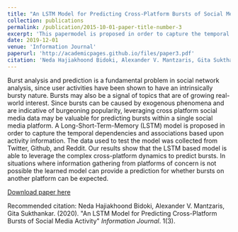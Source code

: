 ```yaml
---
title: "An LSTM Model for Predicting Cross-Platform Bursts of Social Media Activity"
collection: publications
permalink: /publication/2015-10-01-paper-title-number-3
excerpt: 'This papermodel is proposed in order to capture the temporal dependencies and associations based upon activity information. The data used to test the model was collected from Twitter, Github, and Reddit.'
date: 2019-12-01
venue: 'Information Journal'
paperurl: 'http://academicpages.github.io/files/paper3.pdf'
citation: 'Neda Hajiakhoond Bidoki, Alexander V. Mantzaris, Gita Sukthankar. (2020). &quot;Paper Title Number 3.&quot; <i>Journal 1</i>. 1(3).'
---
```

Burst analysis and prediction is a fundamental problem in social network analysis, since user activities have been shown to have an intrinsically bursty nature. Bursts may also be a signal of topics that are of growing real-world interest. Since bursts can be caused by exogenous phenomena and are indicative of burgeoning popularity, leveraging cross platform social media data may be valuable for predicting bursts within a single social media platform. A Long-Short-Term-Memory (LSTM) model is proposed in order to capture the temporal dependencies and associations based upon activity information. The data used to test the model was collected from Twitter, Github, and Reddit. Our results show that the LSTM based model is able to leverage the complex cross-platform dynamics to predict bursts. In situations where information gathering from platforms of concern is not possible the learned model can provide a prediction for whether bursts on another platform can be expected. 

[Download paper here](http://academicpages.github.io/files/paper3.pdf)

Recommended citation: Neda Hajiakhoond Bidoki, Alexander V. Mantzaris, Gita Sukthankar. (2020). "An LSTM Model for Predicting Cross-Platform Bursts of Social Media Activity" <i>Information Journal</i>. 1(3).